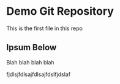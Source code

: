 # Demo Git Repository

This is the first file in this repo

## Ipsum Below

Blah blah blah blah

fjdlsjfdlsajfdlsajfdslfjdslaf
